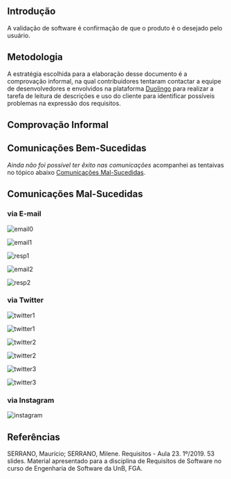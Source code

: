 ## Introdução

A validação de software é confirmação de que o produto é o desejado pelo usuário.

## Metodologia

A estratégia escolhida para a elaboração desse documento é a comprovação informal, na qual contribuidores tentaram contactar a equipe de desenvolvedores e envolvidos na plataforma [Duolingo](https://www.duolingo.com/) para realizar a tarefa de leitura de descrições e uso do cliente para identificar possíveis problemas na expressão dos requisitos.

## Comprovação Informal

## Comunicações Bem-Sucedidas

_Ainda não foi possível ter êxito nas comunicações_ acompanhei as tentaivas no tópico abaixo [Comunicações Mal-Sucedidas](###-Comunicações-Mal-Sucedidas).

## Comunicações Mal-Sucedidas

### via E-mail

![email0](https://i.imgur.com/z4xpnov.png)

![email1](https://i.imgur.com/34IqTOD.png)

![resp1](https://i.imgur.com/XdLku34.png)

![email2](https://i.imgur.com/34IqTOD.png)

![resp2](https://i.imgur.com/fiuG4SR.png)

### via Twitter

![twitter1](https://i.imgur.com/Qk2TFc5.png)

![twitter1](https://i.imgur.com/Tk9iQND.jpg)

![twitter2](https://i.imgur.com/QA8MofY.png)

![twitter2](https://i.imgur.com/UXf0KQb.jpg)

![twitter3](https://i.imgur.com/KvSpn0V.png)

![twitter3](https://i.imgur.com/TPMtH5n.jpg)

### via Instagram

![instagram](https://i.imgur.com/JezYgxp.jpg)


## Referências

SERRANO, Maurício; SERRANO, Milene. Requisitos - Aula 23. 1º/2019. 53 slides. Material apresentado para a disciplina de Requisitos de Software no curso de Engenharia de Software da UnB, FGA.

